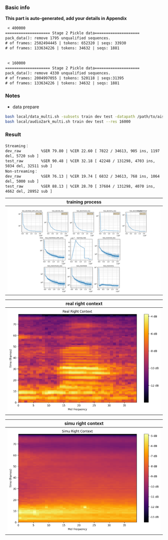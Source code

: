 ### Basic info

**This part is auto-generated, add your details in Appendix**
```
 < 400000
==================== Stage 2 Pickle data====================
pack_data(): remove 1795 unqualified sequences.
# of frames: 2502494445 | tokens: 652320 | seqs: 33930
# of frames: 133634226 | tokens: 34632 | seqs: 1881 


 < 160000
==================== Stage 2 Pickle data====================
pack_data(): remove 4330 unqualified sequences.
# of frames: 2004997055 | tokens: 520118 | seqs:31395
# of frames: 133634226 | tokens: 34632 | seqs: 1881  
```
### Notes

* data prepare
```bash
bash local/data_multi.sh -subsets train dev test -datapath /path/to/aishell4 
bash local/audio2ark_multi.sh train dev test --res 16000
```

### Result
```
Streaming：
dev_raw         %SER 79.80 | %CER 22.60 [ 7822 / 34613, 905 ins, 1197 del, 5720 sub ]
test_raw        %SER 90.48 | %CER 32.18 [ 42248 / 131298, 4703 ins, 5034 del, 32511 sub ]
Non-streaming：
dev_raw         %SER 76.13 | %CER 19.74 [ 6832 / 34613, 768 ins, 1064 del, 5000 sub ]
test_raw        %SER 88.13 | %CER 28.70 [ 37684 / 131298, 4070 ins, 4662 del, 28952 sub ]
```

|     training process    |
|:-----------------------:|
|![monitor](./monitor.png)|

|     real right context   |
|:-----------------------:|
|![real right context](./right_context.png)|

|     simu right context   |
|:-----------------------:|
|![simu right context](./simu_right_context.png)|

